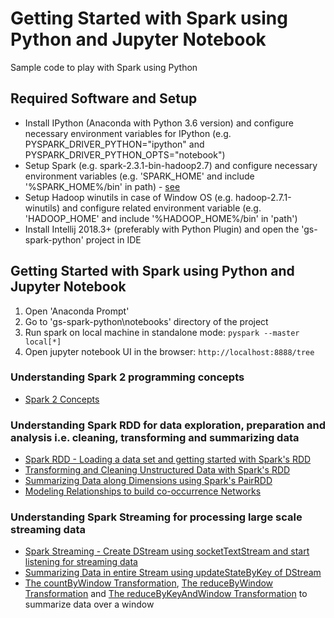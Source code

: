 # Getting Started with Spark using Python and Jupyter Notebook

Sample code to play with Spark using Python

## Required Software and Setup

* Install IPython (Anaconda with Python 3.6 version) and configure necessary environment variables for IPython (e.g. PYSPARK_DRIVER_PYTHON="ipython" and PYSPARK_DRIVER_PYTHON_OPTS="notebook")
* Setup Spark (e.g. spark-2.3.1-bin-hadoop2.7) and configure necessary environment variables (e.g. 'SPARK_HOME' and include '%SPARK_HOME%/bin' in path)  - [see](https://had00ping.wordpress.com/2017/11/14/setting-intellij-for-pyspark/)
* Setup Hadoop winutils in case of Window OS (e.g. hadoop-2.7.1-winutils) and configure related environment variable (e.g. 'HADOOP_HOME' and include '%HADOOP_HOME%/bin' in 'path')
* Install Intellij 2018.3+ (preferably with Python Plugin) and open the 'gs-spark-python' project in IDE
    
## Getting Started with Spark using Python and Jupyter Notebook

1. Open 'Anaconda Prompt'
2. Go to 'gs-spark-python\notebooks' directory of the project 
3. Run spark on local machine in standalone mode: `pyspark --master local[*]`
4. Open jupyter notebook UI in the browser: `http://localhost:8888/tree`

### Understanding Spark 2 programming concepts
* [Spark 2 Concepts](https://github.com/tirthalpatel/Learning-BigData/blob/master/gs-spark/gs-spark-python/notebooks/00/Spark2-Introduction.ipynb)

### Understanding Spark RDD for data exploration, preparation and analysis i.e. cleaning, transforming and summarizing data
* [Spark RDD - Loading a data set and getting started with Spark's RDD](https://github.com/tirthalpatel/Learning-BigData/blob/master/gs-spark/gs-spark-python/notebooks/01/Spark-HelloWorld.ipynb)
* [Transforming and Cleaning Unstructured Data with Spark's RDD](https://github.com/tirthalpatel/Learning-BigData/blob/master/gs-spark/gs-spark-python/notebooks/02/NYCrimeAnalysis.ipynb)
* [Summarizing Data along Dimensions using Spark's PairRDD](https://github.com/tirthalpatel/Learning-BigData/blob/master/gs-spark/gs-spark-python/notebooks/03/DodgersSummary.ipynb)
* [Modeling Relationships to build co-occurrence Networks](https://github.com/tirthalpatel/Learning-BigData/blob/master/gs-spark/gs-spark-python/notebooks/04/MarvelRelationships.ipynb)

### Understanding Spark Streaming for processing large scale streaming data
* [Spark Streaming - Create DStream using socketTextStream and start listening for streaming data](https://github.com/tirthalpatel/Learning-BigData/blob/master/gs-spark/gs-spark-python/notebooks/21/Spark-Streaming-HelloWorld.ipynb)
* [Summarizing Data in entire Stream using updateStateByKey of DStream](https://github.com/tirthalpatel/Learning-BigData/blob/master/gs-spark/gs-spark-python/notebooks/22/Streaming-UpdateStateByKey.ipynb)
* [The countByWindow Transformation](https://github.com/tirthalpatel/Learning-BigData/blob/master/gs-spark/gs-spark-python/notebooks/23/Streaming-CountByWindow.ipynb), [The reduceByWindow Transformation](https://github.com/tirthalpatel/Learning-BigData/blob/master/gs-spark/gs-spark-python/notebooks/23/Streaming-ReduceByWindow.ipynb) and [The reduceByKeyAndWindow Transformation](https://github.com/tirthalpatel/Learning-BigData/blob/master/gs-spark/gs-spark-python/notebooks/23/Streaming-ReduceByKeyAndWindow.ipynb) to summarize data over a window

